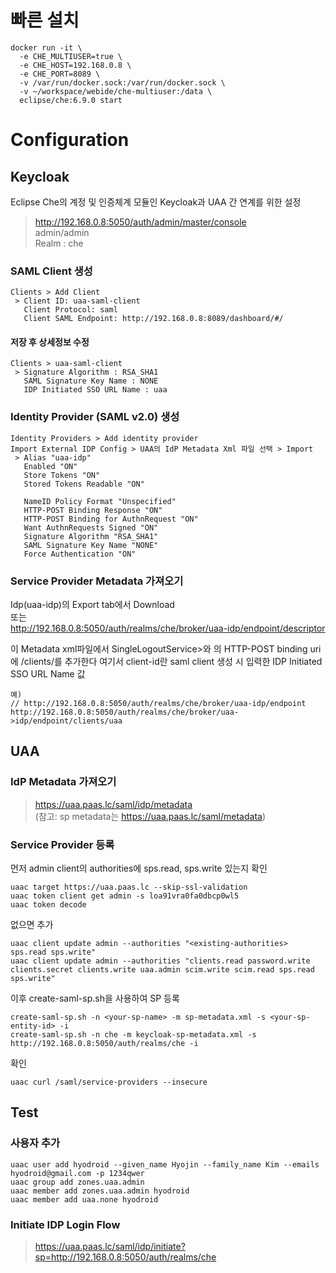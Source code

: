 # 빠른 설치
```
docker run -it \
  -e CHE_MULTIUSER=true \
  -e CHE_HOST=192.168.0.8 \
  -e CHE_PORT=8089 \
  -v /var/run/docker.sock:/var/run/docker.sock \
  -v ~/workspace/webide/che-multiuser:/data \
  eclipse/che:6.9.0 start
```

# Configuration
## Keycloak
Eclipse Che의 계정 및 인증체계 모듈인 Keycloak과 UAA 간 연계를 위한 설정

>http://192.168.0.8:5050/auth/admin/master/console  
>admin/admin  
>Realm : che

### SAML Client 생성
```
Clients > Add Client  
 > Client ID: uaa-saml-client  
   Client Protocol: saml  
   Client SAML Endpoint: http://192.168.0.8:8089/dashboard/#/
```

#### 저장 후 상세정보 수정
```
Clients > uaa-saml-client 
 > Signature Algorithm : RSA_SHA1  
   SAML Signature Key Name : NONE  
   IDP Initiated SSO URL Name : uaa
```

### Identity Provider (SAML v2.0) 생성
```
Identity Providers > Add identity provider  
Import External IDP Config > UAA의 IdP Metadata Xml 파일 선택 > Import  
 > Alias "uaa-idp"  
   Enabled "ON"  
   Store Tokens "ON"  
   Stored Tokens Readable "ON"  
  
   NameID Policy Format "Unspecified"  
   HTTP-POST Binding Response "ON"  
   HTTP-POST Binding for AuthnRequest "ON"  
   Want AuthnRequests Signed "ON"  
   Signature Algorithm "RSA_SHA1"  
   SAML Signature Key Name "NONE"  
   Force Authentication "ON"
```

### Service Provider Metadata 가져오기
Idp(uaa-idp)의 Export tab에서 Download  
또는  
http://192.168.0.8:5050/auth/realms/che/broker/uaa-idp/endpoint/descriptor

이 Metadata xml파일에서 SingleLogoutService>와 <AssertionConsumerService>의 HTTP-POST binding uri에 /clients/<client-id>를 추가한다
여기서 client-id란 saml client 생성 시 입력한 IDP Initiated SSO URL Name 값
```
예)
// http://192.168.0.8:5050/auth/realms/che/broker/uaa-idp/endpoint
http://192.168.0.8:5050/auth/realms/che/broker/uaa->idp/endpoint/clients/uaa
```


## UAA
### IdP Metadata 가져오기
>https://uaa.paas.lc/saml/idp/metadata  
>  (참고: sp metadata는 https://uaa.paas.lc/saml/metadata)

### Service Provider 등록
먼저 admin client의 authorities에 sps.read, sps.write 있는지 확인
```
uaac target https://uaa.paas.lc --skip-ssl-validation
uaac token client get admin -s loa91vra0fa0dbcp0wl5
uaac token decode
```

없으면 추가
```
uaac client update admin --authorities "<existing-authorities> sps.read sps.write"
uaac client update admin --authorities "clients.read password.write clients.secret clients.write uaa.admin scim.write scim.read sps.read sps.write"
```

이후 create-saml-sp.sh을 사용하여 SP 등록
```
create-saml-sp.sh -n <your-sp-name> -m sp-metadata.xml -s <your-sp-entity-id> -i
create-saml-sp.sh -n che -m keycloak-sp-metadata.xml -s http://192.168.0.8:5050/auth/realms/che -i
```

확인
```
uaac curl /saml/service-providers --insecure
```


## Test
### 사용자 추가
```
uaac user add hyodroid --given_name Hyojin --family_name Kim --emails hyodroid@gmail.com -p 1234qwer
uaac group add zones.uaa.admin
uaac member add zones.uaa.admin hyodroid
uaac member add uaa.none hyodroid
```

### Initiate IDP Login Flow
>https://uaa.paas.lc/saml/idp/initiate?sp=http://192.168.0.8:5050/auth/realms/che

